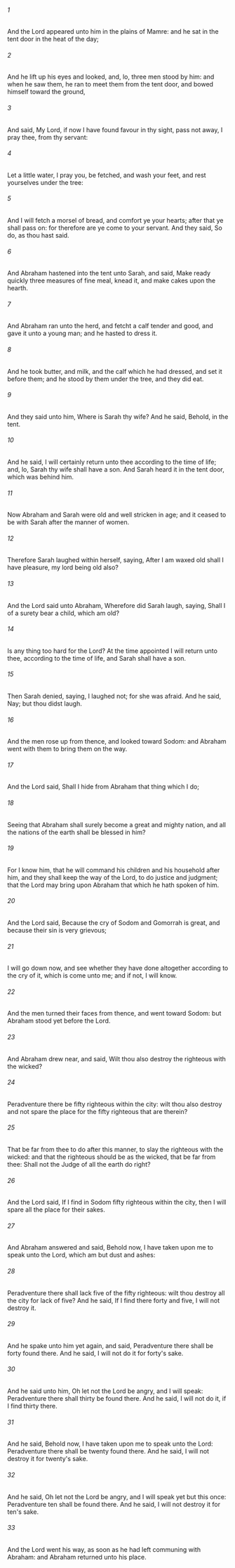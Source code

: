 ###### 1
And the Lord appeared unto him in the plains of Mamre: and he sat in the tent door in the heat of the day;

###### 2
And he lift up his eyes and looked, and, lo, three men stood by him: and when he saw them, he ran to meet them from the tent door, and bowed himself toward the ground,

###### 3
And said, My Lord, if now I have found favour in thy sight, pass not away, I pray thee, from thy servant:

###### 4
Let a little water, I pray you, be fetched, and wash your feet, and rest yourselves under the tree:

###### 5
And I will fetch a morsel of bread, and comfort ye your hearts; after that ye shall pass on: for therefore are ye come to your servant. And they said, So do, as thou hast said.

###### 6
And Abraham hastened into the tent unto Sarah, and said, Make ready quickly three measures of fine meal, knead it, and make cakes upon the hearth.

###### 7
And Abraham ran unto the herd, and fetcht a calf tender and good, and gave it unto a young man; and he hasted to dress it.

###### 8
And he took butter, and milk, and the calf which he had dressed, and set it before them; and he stood by them under the tree, and they did eat.

###### 9
And they said unto him, Where is Sarah thy wife? And he said, Behold, in the tent.

###### 10
And he said, I will certainly return unto thee according to the time of life; and, lo, Sarah thy wife shall have a son. And Sarah heard it in the tent door, which was behind him.

###### 11
Now Abraham and Sarah were old and well stricken in age; and it ceased to be with Sarah after the manner of women.

###### 12
Therefore Sarah laughed within herself, saying, After I am waxed old shall I have pleasure, my lord being old also?

###### 13
And the Lord said unto Abraham, Wherefore did Sarah laugh, saying, Shall I of a surety bear a child, which am old?

###### 14
Is any thing too hard for the Lord? At the time appointed I will return unto thee, according to the time of life, and Sarah shall have a son.

###### 15
Then Sarah denied, saying, I laughed not; for she was afraid. And he said, Nay; but thou didst laugh.

###### 16
And the men rose up from thence, and looked toward Sodom: and Abraham went with them to bring them on the way.

###### 17
And the Lord said, Shall I hide from Abraham that thing which I do;

###### 18
Seeing that Abraham shall surely become a great and mighty nation, and all the nations of the earth shall be blessed in him?

###### 19
For I know him, that he will command his children and his household after him, and they shall keep the way of the Lord, to do justice and judgment; that the Lord may bring upon Abraham that which he hath spoken of him.

###### 20
And the Lord said, Because the cry of Sodom and Gomorrah is great, and because their sin is very grievous;

###### 21
I will go down now, and see whether they have done altogether according to the cry of it, which is come unto me; and if not, I will know.

###### 22
And the men turned their faces from thence, and went toward Sodom: but Abraham stood yet before the Lord.

###### 23
And Abraham drew near, and said, Wilt thou also destroy the righteous with the wicked?

###### 24
Peradventure there be fifty righteous within the city: wilt thou also destroy and not spare the place for the fifty righteous that are therein?

###### 25
That be far from thee to do after this manner, to slay the righteous with the wicked: and that the righteous should be as the wicked, that be far from thee: Shall not the Judge of all the earth do right?

###### 26
And the Lord said, If I find in Sodom fifty righteous within the city, then I will spare all the place for their sakes.

###### 27
And Abraham answered and said, Behold now, I have taken upon me to speak unto the Lord, which am but dust and ashes:

###### 28
Peradventure there shall lack five of the fifty righteous: wilt thou destroy all the city for lack of five? And he said, If I find there forty and five, I will not destroy it.

###### 29
And he spake unto him yet again, and said, Peradventure there shall be forty found there. And he said, I will not do it for forty's sake.

###### 30
And he said unto him, Oh let not the Lord be angry, and I will speak: Peradventure there shall thirty be found there. And he said, I will not do it, if I find thirty there.

###### 31
And he said, Behold now, I have taken upon me to speak unto the Lord: Peradventure there shall be twenty found there. And he said, I will not destroy it for twenty's sake.

###### 32
And he said, Oh let not the Lord be angry, and I will speak yet but this once: Peradventure ten shall be found there. And he said, I will not destroy it for ten's sake.

###### 33
And the Lord went his way, as soon as he had left communing with Abraham: and Abraham returned unto his place.

